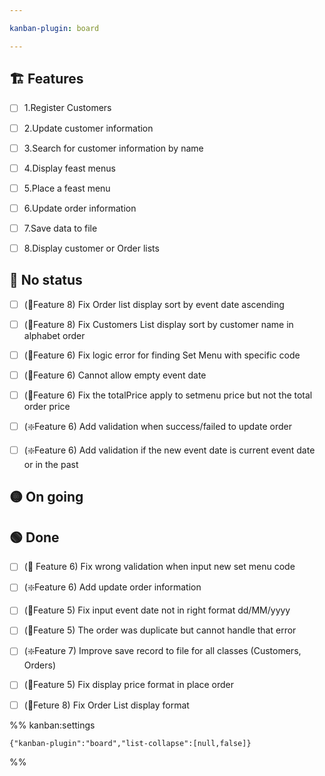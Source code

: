 ```yaml
---

kanban-plugin: board

---
```


## 🏗️ Features

- [ ] 1.Register Customers
- [ ] 2.Update customer information
- [ ] 3.Search for customer information by name
- [ ] 4.Display feast menus
- [ ] 5.Place a feast menu
- [ ] 6.Update order information
- [ ] 7.Save data to file
- [ ] 8.Display customer or Order lists


## 🔴 No status

- [ ] (📝Feature 8) Fix Order list display sort by event date ascending
- [ ] (📝Feature 8) Fix Customers List display sort by customer name in alphabet order
- [ ] (📝Feature 6) Fix logic error for finding Set Menu with specific code
- [ ] (📝Feature 6) Cannot allow empty event date
- [ ] (📝Feature 6) Fix the totalPrice apply to setmenu price but not the total order price
- [ ] (❇️Feature 6) Add validation when success/failed to update order
- [ ] (❇️Feature 6) Add validation if the new event date is current event date or in the past


## 🟡 On going



## 🟢 Done

- [ ] (📝 Feature 6) Fix wrong validation when input new set menu code
- [ ] (❇️Feature 6) Add update order information
- [ ] (📝Feature 5) Fix input event date not in right format dd/MM/yyyy
- [ ] (📝Feature 5) The order was duplicate but cannot handle that error
- [ ] (❇️Feature 7) Improve save record to file for all classes (Customers, Orders)
- [ ] (📝Feature 5) Fix display price format in place order
- [ ] (📝Feture 8) Fix Order List display format




%% kanban:settings
```
{"kanban-plugin":"board","list-collapse":[null,false]}
```
%%